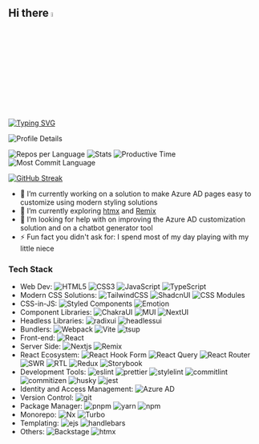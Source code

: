 ## Hi there <img src="https://media.giphy.com/media/hvRJCLFzcasrR4ia7z/giphy.gif" width="5%"></a>

[![Typing SVG](https://readme-typing-svg.demolab.com?font=Fira+Code&pause=1000&color=CD1E54&random=false&width=600&lines=Front-end+Developer;3%2B+years+of+experience;Always+learning+and+trying+new+stuff)](https://git.io/typing-svg)

![Profile Details](http://github-profile-summary-cards.vercel.app/api/cards/profile-details?username=CodErebus-dot-com&theme=radical)

![Repos per Language](http://github-profile-summary-cards.vercel.app/api/cards/repos-per-language?username=CodErebus-dot-com&theme=radical)  ![Stats](http://github-profile-summary-cards.vercel.app/api/cards/stats?username=CodErebus-dot-com&theme=radical)
![Productive Time](http://github-profile-summary-cards.vercel.app/api/cards/productive-time?username=CodErebus-dot-com&theme=radical&utcOffset=8)  ![Most Commit Language](http://github-profile-summary-cards.vercel.app/api/cards/most-commit-language?username=CodErebus-dot-com&theme=radical)

[![GitHub Streak](https://streak-stats.demolab.com?user=CodErebus-dot-com&theme=radical)](https://git.io/streak-stats)

- 🔭 I’m currently working on a solution to make Azure AD pages easy to customize using modern styling solutions
- 🌱 I’m currently exploring [htmx](https://htmx.org/) and [Remix](https://remix.run/)
- 🤔 I’m looking for help with on improving the Azure AD customization solution and on a chatbot generator tool
- ⚡ Fun fact you didn't ask for: I spend most of my day playing with my little niece

### Tech Stack
- Web Dev: ![HTML5](https://img.shields.io/badge/html5-%23E34F26.svg?style=for-the-badge&logo=html5&logoColor=white) ![CSS3](https://img.shields.io/badge/css3-%231572B6.svg?style=for-the-badge&logo=css3&logoColor=white) ![JavaScript](https://img.shields.io/badge/javascript-%23323330.svg?style=for-the-badge&logo=javascript&logoColor=%23F7DF1E) ![TypeScript](https://img.shields.io/badge/typescript-%23007ACC.svg?style=for-the-badge&logo=typescript&logoColor=white)
- Modern CSS Solutions: ![TailwindCSS](https://img.shields.io/badge/tailwindcss-%2338B2AC.svg?style=for-the-badge&logo=tailwind-css&logoColor=white)  ![ShadcnUI](https://img.shields.io/badge/shadcn/ui-000000.svg?style=for-the-badge&logo=shadcn/ui&logoColor=white) ![CSS Modules](https://img.shields.io/badge/CSS%20Modules-000000.svg?style=for-the-badge&logo=CSS-Modules&logoColor=white)
- CSS-in-JS: ![Styled Components](https://img.shields.io/badge/styled--components-DB7093?style=for-the-badge&logo=styled-components&logoColor=white) ![Emotion](https://img.shields.io/badge/Emotion-100000?style=for-the-badge&logo=Emotion&logoColor=white&labelColor=D26AC2&color=D26AC2)
- Component Libraries: ![ChakraUI](https://img.shields.io/badge/Chakra%20UI-319795.svg?style=for-the-badge&logo=Chakra-UI&logoColor=white) ![MUI](https://img.shields.io/badge/MUI-007FFF.svg?style=for-the-badge&logo=MUI&logoColor=white) ![NextUI](https://img.shields.io/badge/NextUI-000000.svg?style=for-the-badge&logo=NextUI&logoColor=white)
- Headless Libraries: ![radixui](https://img.shields.io/badge/Radix%20UI-161618.svg?style=for-the-badge&logo=Radix-UI&logoColor=white) ![headlessui](https://img.shields.io/badge/Headless%20UI-66E3FF.svg?style=for-the-badge&logo=Headless-UI&logoColor=black)
- Bundlers: ![Webpack](https://img.shields.io/badge/Webpack-8DD6F9.svg?style=for-the-badge&logo=Webpack&logoColor=black) ![Vite](https://img.shields.io/badge/Vite-646CFF.svg?style=for-the-badge&logo=Vite&logoColor=white) ![tsup](https://img.shields.io/badge/tsup-100000?style=for-the-badge&logo=tsup&logoColor=white&labelColor=000000&color=000000)
- Front-end: ![React](https://img.shields.io/badge/React-61DAFB.svg?style=for-the-badge&logo=React&logoColor=black)
- Server Side: ![Nextjs](https://img.shields.io/badge/Next.js-000000.svg?style=for-the-badge&logo=nextdotjs&logoColor=white) ![Remix](https://img.shields.io/badge/Remix-000000.svg?style=for-the-badge&logo=Remix&logoColor=white)
- React Ecosystem: ![React Hook Form](https://img.shields.io/badge/React%20Hook%20Form-EC5990.svg?style=for-the-badge&logo=React-Hook-Form&logoColor=white) ![React Query](https://img.shields.io/badge/React%20Query-FF4154.svg?style=for-the-badge&logo=React-Query&logoColor=white) ![React Router](https://img.shields.io/badge/React%20Router-CA4245.svg?style=for-the-badge&logo=React-Router&logoColor=white) ![SWR](https://img.shields.io/badge/SWR-000000.svg?style=for-the-badge&logo=SWR&logoColor=white) ![RTL](https://img.shields.io/badge/Testing%20Library-E33332.svg?style=for-the-badge&logo=Testing-Library&logoColor=white) ![Redux](https://img.shields.io/badge/Redux-764ABC.svg?style=for-the-badge&logo=Redux&logoColor=white) ![Storybook](https://img.shields.io/badge/Storybook-FF4785.svg?style=for-the-badge&logo=Storybook&logoColor=white)
- Development Tools: ![eslint](https://img.shields.io/badge/ESLint-4B32C3.svg?style=for-the-badge&logo=ESLint&logoColor=white) ![prettier](https://img.shields.io/badge/Prettier-F7B93E.svg?style=for-the-badge&logo=Prettier&logoColor=black) ![stylelint](https://img.shields.io/badge/stylelint-263238.svg?style=for-the-badge&logo=stylelint&logoColor=white) ![commitlint](https://img.shields.io/badge/commitlint-000000.svg?style=for-the-badge&logo=commitlint&logoColor=white) ![commitizen](https://img.shields.io/badge/Conventional%20Commits-FE5196.svg?style=for-the-badge&logo=Conventional-Commits&logoColor=white) ![husky](https://img.shields.io/badge/husky-100000?style=for-the-badge&logo=husky&logoColor=white&labelColor=000000&color=000000) ![jest](https://img.shields.io/badge/Jest-C21325.svg?style=for-the-badge&logo=Jest&logoColor=white)
- Identity and Access Management: ![Azure AD](https://img.shields.io/badge/Azure_Active_Directory-100000?style=for-the-badge&logo=Azure-Active-Directory&logoColor=white&labelColor=000000&color=000000)
- Version Control: ![git](https://img.shields.io/badge/Git-F05032.svg?style=for-the-badge&logo=Git&logoColor=white) ![]() ![]()
- Package Manager: ![pnpm](https://img.shields.io/badge/pnpm-F69220.svg?style=for-the-badge&logo=pnpm&logoColor=white) ![yarn](https://img.shields.io/badge/Yarn-2C8EBB.svg?style=for-the-badge&logo=Yarn&logoColor=white) ![npm](https://img.shields.io/badge/npm-CB3837.svg?style=for-the-badge&logo=npm&logoColor=white)
- Monorepo: ![Nx](https://img.shields.io/badge/Nx-143055.svg?style=for-the-badge&logo=Nx&logoColor=white) ![Turbo](https://img.shields.io/badge/Turborepo-EF4444.svg?style=for-the-badge&logo=Turborepo&logoColor=white)
- Templating: ![ejs](https://img.shields.io/badge/EJS-B4CA65.svg?style=for-the-badge&logo=EJS&logoColor=black) ![handlebars](https://img.shields.io/badge/Handlebars.js-000000.svg?style=for-the-badge&logo=handlebarsdotjs&logoColor=white)
- Others: ![Backstage](https://img.shields.io/badge/Backstage-9BF0E1.svg?style=for-the-badge&logo=Backstage&logoColor=black) ![htmx](https://img.shields.io/badge/htmx-3366CC.svg?style=for-the-badge&logo=htmx&logoColor=white)

